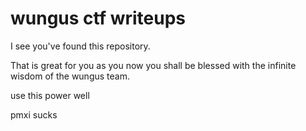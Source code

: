 # wungus ctf writeups

I see you've found this repository.

That is great for you as you now you shall be blessed with the infinite wisdom of the wungus team.

use this power well





pmxi sucks

